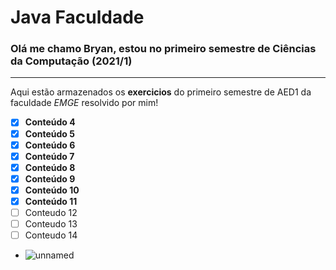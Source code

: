 # Java Faculdade

### Olá me chamo Bryan, estou no primeiro semestre de Ciências da Computação (2021/1)
***
Aqui estão armazenados os **exercicios** do primeiro semestre de AED1 da faculdade *EMGE* resolvido por mim! 

- [x] **Conteúdo 4**
- [x] **Conteúdo 5**
- [x] **Conteúdo 6**
- [x] **Conteúdo 7**
- [x] **Conteúdo 8**
- [x] **Conteúdo 9**
- [x] **Conteúdo 10**
- [x] **Conteúdo 11**
- [ ] Conteudo 12
- [ ] Conteudo 13
- [ ] Conteudo 14
- ![unnamed](https://user-images.githubusercontent.com/84272231/118401078-a060f800-b63a-11eb-992a-2595694d0990.png)
